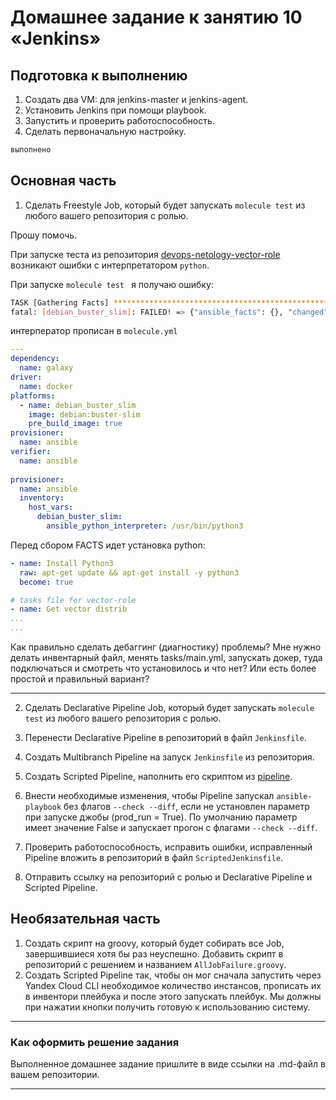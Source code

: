 # Домашнее задание к занятию 10 «Jenkins»

## Подготовка к выполнению

1. Создать два VM: для jenkins-master и jenkins-agent.
2. Установить Jenkins при помощи playbook.
3. Запустить и проверить работоспособность.
4. Сделать первоначальную настройку.

```bash
выполнено
```

## Основная часть

1. Сделать Freestyle Job, который будет запускать `molecule test` из любого вашего репозитория с ролью.

Прошу помочь. <br>

При запуске теста из репозитория 
[devops-netology-vector-role](https://github.com/AlexeyShlagin/devops-netology-vector-role) возникают ошибки с интерпретатором `python`.


При запуске `molecule test ` я получаю ошибку:
```bash
TASK [Gathering Facts] *********************************************************
fatal: [debian_buster_slim]: FAILED! => {"ansible_facts": {}, "changed": false, "failed_modules": {"ansible.legacy.setup": {"failed": true, "module_stderr": "/bin/sh: 1: /usr/bin/python3: not found\n", "module_stdout": "", "msg": "The module failed to execute correctly, you probably need to set the interpreter.\nSee stdout/stderr for the exact error", "rc": 127}}, "msg": "The following modules failed to execute: ansible.legacy.setup\n"}

```

интерператор прописан в `molecule.yml`

```yml
---
dependency:
  name: galaxy
driver:
  name: docker
platforms:
  - name: debian_buster_slim
    image: debian:buster-slim
    pre_build_image: true
provisioner:
  name: ansible
verifier:
  name: ansible
  
provisioner:
  name: ansible
  inventory:
    host_vars:
      debian_buster_slim:
        ansible_python_interpreter: /usr/bin/python3
```

Перед сбором FACTS идет установка python:
```yml
- name: Install Python3
  raw: apt-get update && apt-get install -y python3
  become: true

# tasks file for vector-role
- name: Get vector distrib
...
...
```

Как правильно сделать дебаггинг (диагностику) проблемы? Мне нужно делать инвентарный файл, менять tasks/main.yml, запускать докер, туда подключаться и смотреть что установилось и что нет? Или есть более простой и правильный вариант?

---

2. Сделать Declarative Pipeline Job, который будет запускать `molecule test` из любого вашего репозитория с ролью.


3. Перенести Declarative Pipeline в репозиторий в файл `Jenkinsfile`.


4. Создать Multibranch Pipeline на запуск `Jenkinsfile` из репозитория.


5. Создать Scripted Pipeline, наполнить его скриптом из [pipeline](./pipeline).


6. Внести необходимые изменения, чтобы Pipeline запускал `ansible-playbook` без флагов `--check --diff`, если не установлен параметр при запуске джобы (prod_run = True). По умолчанию параметр имеет значение False и запускает прогон с флагами `--check --diff`.


7. Проверить работоспособность, исправить ошибки, исправленный Pipeline вложить в репозиторий в файл `ScriptedJenkinsfile`.


8. Отправить ссылку на репозиторий с ролью и Declarative Pipeline и Scripted Pipeline.

## Необязательная часть

1. Создать скрипт на groovy, который будет собирать все Job, завершившиеся хотя бы раз неуспешно. Добавить скрипт в репозиторий с решением и названием `AllJobFailure.groovy`.
2. Создать Scripted Pipeline так, чтобы он мог сначала запустить через Yandex Cloud CLI необходимое количество инстансов, прописать их в инвентори плейбука и после этого запускать плейбук. Мы должны при нажатии кнопки получить готовую к использованию систему.

---

### Как оформить решение задания

Выполненное домашнее задание пришлите в виде ссылки на .md-файл в вашем репозитории.

---
